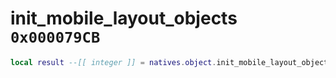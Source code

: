# init_mobile_layout_objects `0x000079CB`

```lua
local result --[[ integer ]] = natives.object.init_mobile_layout_objects(_unk0 --[[ integer ]])
```